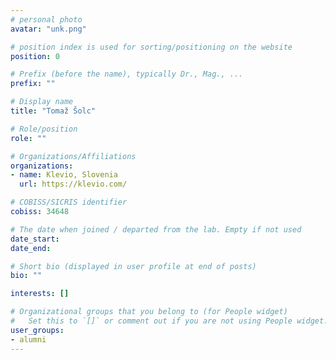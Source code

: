 ```yaml
---
# personal photo
avatar: "unk.png"

# position index is used for sorting/positioning on the website
position: 0

# Prefix (before the name), typically Dr., Mag., ...
prefix: ""

# Display name
title: "Tomaž Šolc"

# Role/position
role: ""

# Organizations/Affiliations
organizations:
- name: Klevio, Slovenia
  url: https://klevio.com/

# COBISS/SICRIS identifier
cobiss: 34648 

# The date when joined / departed from the lab. Empty if not used
date_start:
date_end:

# Short bio (displayed in user profile at end of posts)
bio: ""

interests: []

# Organizational groups that you belong to (for People widget)
#   Set this to `[]` or comment out if you are not using People widget.
user_groups:
- alumni
---
```

